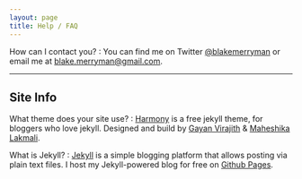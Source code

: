 ```yaml
---
layout: page
title: Help / FAQ
---
```


How can I contact you?
: You can find me on Twitter [@blakemerryman](https://twitter.com/blakemerryman) or email me at blake.merryman@gmail.com.

---

## Site Info

What theme does your site use?
: [Harmony](https://github.com/gayanvirajith/harmony) is a free jekyll theme, for bloggers who love jekyll. Designed and build by [Gayan Virajith](http://gayanvirajith.github.io) & [Maheshika Lakmali](http://maheshikalakmali.github.io). 

What is Jekyll?
: [Jekyll](http://jekyllrb.com) is a simple blogging platform that allows posting via plain text files. I host my Jekyll-powered blog for free on [Github Pages](https://pages.github.com).
